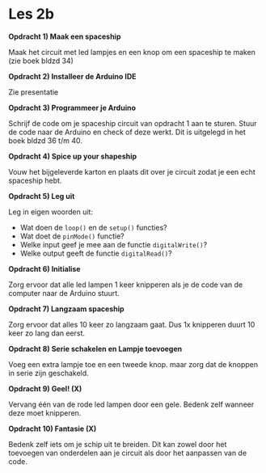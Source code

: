# Les 2b

**Opdracht 1) Maak een spaceship**

Maak het circuit met led lampjes en een knop om een spaceship te maken (zie boek bldzd 34)

**Opdracht 2) Installeer de Arduino IDE**

Zie presentatie

**Opdracht 3) Programmeer je Arduino**

Schrijf de code om je spaceship circuit van opdracht 1 aan te sturen. Stuur de code naar de Arduino en check of deze werkt. Dit is uitgelegd in het boek bldzd 36 t/m 40.

**Opdracht 4) Spice up your shapeship**

Vouw het bijgeleverde karton en plaats dit over je circuit zodat je een echt spaceship hebt.

**Opdracht 5) Leg uit**

Leg in eigen woorden uit:

* Wat doen de `loop()` en de `setup()` functies?
* Wat doet de `pinMode()` functie?
* Welke input geef je mee aan de functie `digitalWrite()`?
* Welke output geeft de functie `digitalRead()`?

**Opdracht 6) Initialise**

Zorg ervoor dat alle led lampen 1 keer knipperen als je de code van de computer naar de Arduino stuurt.

**Opdracht 7) Langzaam spaceship**

Zorg ervoor dat alles 10 keer zo langzaam gaat. Dus 1x knipperen duurt 10 keer zo lang dan eerst.

**Opdracht 8) Serie schakelen en Lampje toevoegen**

Voeg een extra lampje toe en een tweede knop. maar zorg dat de knoppen in serie zijn geschakeld.

**Opdracht 9) Geel! (X)**

Vervang één van de rode led lampen door een gele. Bedenk zelf wanneer deze moet knipperen.

**Opdracht 10) Fantasie (X)**

Bedenk zelf iets om je schip uit te breiden. Dit kan zowel door het toevoegen van onderdelen aan je circuit als door het aanpassen van de code.
